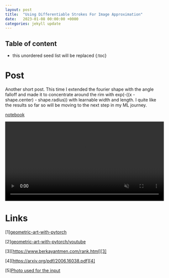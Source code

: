 ```yaml
---
layout: post
title:  "Using Differentiable Strokes For Image Approximation"
date:   2023-01-08 00:00:00 +0000
categories: jekyll update
---
```


<script type="text/x-mathjax-config">
  MathJax.Hub.Config({
    tex2jax: {
      skipTags: ['script', 'noscript', 'style', 'textarea', 'pre'],
      inlineMath: [['$$','$$']]
    }
  });
</script>
<script src="https://cdn.mathjax.org/mathjax/latest/MathJax.js?config=TeX-AMS-MML_HTMLorMML" type="text/javascript"></script>

## Table of content
* this unordered seed list will be replaced
{:toc}

# Post

Another short post. This time I extended the fourier shape with the angle falloff and made it to concentrate around the rim with exp(-((x - shape.center) - shape.radius)) with learnable width and length. I quite like the results so far so will be moving to the next step in my ML journey.

[notebook](/assets/ml_image_lines/experiment.html)

<video height="256" autoplay loop muted>
<source src="/assets/ml_image_lines/experiment_video_7.mp4" type="video/mp4">
</video>

# Links

[1][geometric-art-with-pytorch][1]

[1]: https://towardsdatascience.com/geometric-art-with-pytorch-c6d92bf3e320/

[2][geometric-art-with-pytorch/youtube][2]

[2]: https://www.youtube.com/watch?v=OSA5fZZwEW4/

[3][https://www.berkayantmen.com/rank.html][3]

[3]: https://www.berkayantmen.com/rank.html/

[4][https://arxiv.org/pdf/2006.16038.pdf][4]

[4]: https://arxiv.org/pdf/2006.16038.pdf/

[5][Photo used for the input][4]

[5]: https://www.pexels.com/photo/curly-hair-woman-wearing-headscarf-14296202/



<script src="https://utteranc.es/client.js"
        repo="aschrein/aschrein.github.io"
        issue-term="pathname"
        theme="github-dark"
        crossorigin="anonymous"
        async>
</script>